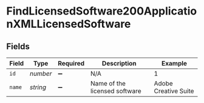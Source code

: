 # FindLicensedSoftware200ApplicationXMLLicensedSoftware


## Fields

| Field                         | Type                          | Required                      | Description                   | Example                       |
| ----------------------------- | ----------------------------- | ----------------------------- | ----------------------------- | ----------------------------- |
| `id`                          | *number*                      | :heavy_minus_sign:            | N/A                           | 1                             |
| `name`                        | *string*                      | :heavy_minus_sign:            | Name of the licensed software | Adobe Creative Suite          |